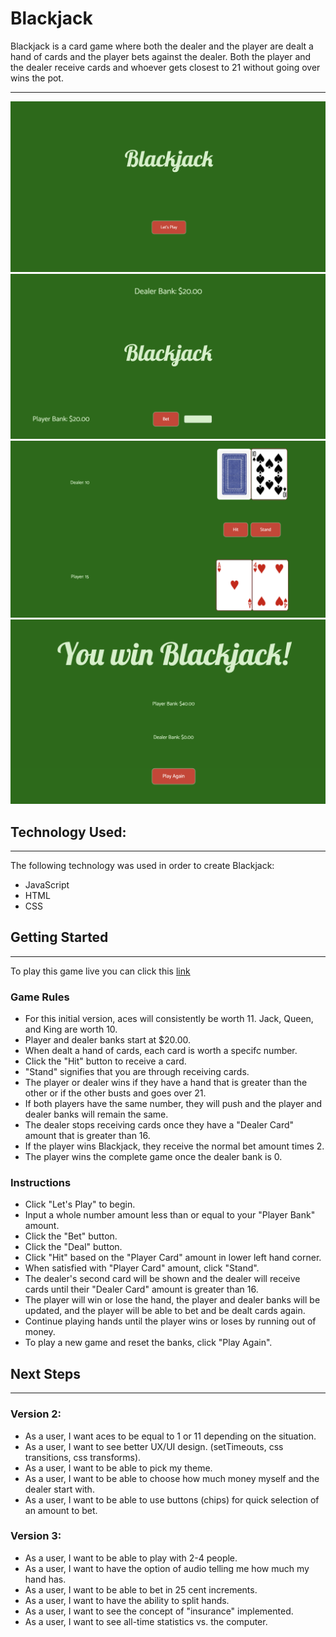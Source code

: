 # Blackjack

Blackjack is a card game where both the dealer and the player are dealt a hand of cards and the player bets against the dealer. Both the player and the dealer receive cards and whoever gets closest to 21 without going over wins the pot.

---

![phase1](./images/phase1.png)
![phase2](./images/phase2.png)
![phase3](./images/phase3.png)
![phase4](./images/phase4.png)

## Technology Used:

---

The following technology was used in order to create Blackjack:

- JavaScript
- HTML
- CSS

## Getting Started

---

To play this game live you can click this [link](https://paulseabrook.github.io/blackjack/)

### Game Rules

- For this initial version, aces will consistently be worth 11. Jack, Queen, and King are worth 10.
- Player and dealer banks start at $20.00.
- When dealt a hand of cards, each card is worth a specifc number.
- Click the "Hit" button to receive a card.
- "Stand" signifies that you are through receiving cards.
- The player or dealer wins if they have a hand that is greater than the other or if the other busts and goes over 21.
- If both players have the same number, they will push and the player and dealer banks will remain the same.
- The dealer stops receiving cards once they have a "Dealer Card" amount that is greater than 16.
- If the player wins Blackjack, they receive the normal bet amount times 2.
- The player wins the complete game once the dealer bank is 0.

### Instructions

- Click "Let's Play" to begin.
- Input a whole number amount less than or equal to your "Player Bank" amount.
- Click the "Bet" button.
- Click the "Deal" button.
- Click "Hit" based on the "Player Card" amount in lower left hand corner.
- When satisfied with "Player Card" amount, click "Stand".
- The dealer's second card will be shown and the dealer will receive cards until their "Dealer Card" amount is greater than 16.
- The player will win or lose the hand, the player and dealer banks will be updated, and the player will be able to bet and be dealt cards again.
- Continue playing hands until the player wins or loses by running out of money.
- To play a new game and reset the banks, click "Play Again".

## Next Steps

---

### Version 2:

- As a user, I want aces to be equal to 1 or 11 depending on the situation.
- As a user, I want to see better UX/UI design. (setTimeouts, css transitions, css transforms).
- As a user, I want to be able to pick my theme.
- As a user, I want to be able to choose how much money myself and the dealer start with.
- As a user, I want to be able to use buttons (chips) for quick selection of an amount to bet.

### Version 3:

- As a user, I want to be able to play with 2-4 people.
- As a user, I want to have the option of audio telling me how much my hand has.
- As a user, I want to be able to bet in 25 cent increments.
- As a user, I want to have the ability to split hands.
- As a user, I want to see the concept of "insurance" implemented.
- As a user, I want to see all-time statistics vs. the computer.
